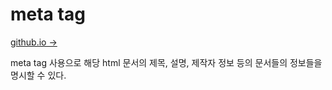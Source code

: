 # meta tag
[github.io ->](http://smilesol85.github.io/html-css/basic/meta.html "meta tag")

meta tag 사용으로 해당 html 문서의 제목, 설명, 제작자 정보 등의 문서들의 정보들을 명시할 수 있다.